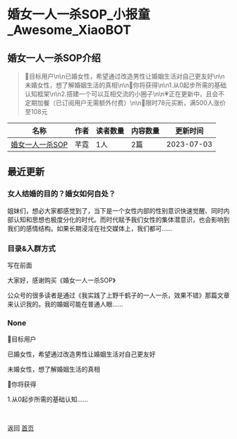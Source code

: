 # 婚女一人一杀SOP_小报童_Awesome_XiaoBOT

## 婚女一人一杀SOP介绍
> 🙋目标用户\n\n已婚女性，希望通过改造男性让婚姻生活对自己更友好\n\n未婚女性，想了解婚姻生活的真相\n\n🎁你将获得\n\n1.从0起步所需的基础认知框架\n\n2.搭建一个可以互相交流的小圈子\n\n💗正在更新中，且会不定期加餐（已订阅用户无需额外付费）\n\n📢限时78元买断，满500人涨价至108元  
  


|名称|作者|读者数量|内容数量|更新时间|
|---|---|---|---|---|
|[婚女一人一杀SOP](https://xiaobot.net/p/yirenyishasop?refer=0b133df9-27dc-423b-8101-639049001c13)|芊霓|1人|2篇|2023-07-03|

## 最近更新
### 女人结婚的目的？婚女如何自处？

姐妹们，想必大家都感觉到了，当下是一个女性内部的性别意识快速觉醒、同时内部认知和思想也极度分化的时代。而时代赋予我们女性的集体潜意识，也会影响到我们的感情结构。如果长期浸淫在社交媒体上，我们都可......

### 目录&入群方式

写在前面

大家好，感谢购买《婚女一人一杀SOP》

公众号的很多读者是通过《我实践了上野千鹤子的一人一杀，效果不错》那篇文章来认识我的。我的婚姻可能在普通人眼......

### None

🙋目标用户

已婚女性，希望通过改造男性让婚姻生活对自己更友好

未婚女性，想了解婚姻生活的真相

🎁你将获得

1.从0起步所需的基础认知......


<a href="https://github.com/Reno9527/awesome-xiaobot" style="color: white; text-decoration: none;">awesome-xiaobot</a>

返回 [首页](../README.md)
